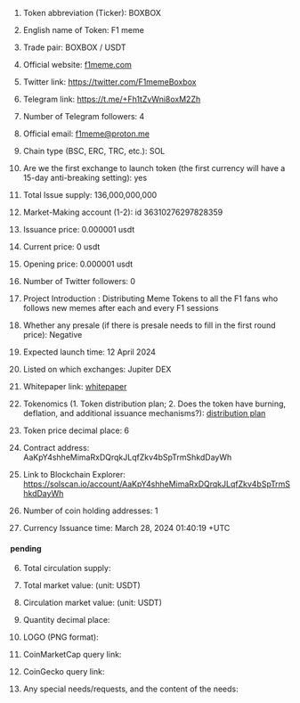 
 1. Token abbreviation (Ticker): BOXBOX
2. English name of Token:  F1 meme
3. Trade pair:  BOXBOX / USDT
11. Official website:  [f1meme.com](f1meme.com)
12. Twitter link:  https://twitter.com/F1memeBoxbox 
14. Telegram link:  https://t.me/+Fh1tZvWni8oxM2Zh
15. Number of Telegram followers: 4
17. Official email: f1meme@proton.me
23. Chain type (BSC, ERC, TRC, etc.): SOL
28. Are we the first exchange to launch token (the first currency will have a 15-day anti-breaking setting): yes
5. Total Issue supply:   136,000,000,000
27. Market-Making account (1-2): id 36310276297828359
7. Issuance price: 0.000001 usdt
8. Current price: 0 usdt
21. Opening price: 0.000001 usdt
13. Number of Twitter followers: 0
18. Project Introduction : Distributing Meme Tokens to all the F1 fans who follows new memes after each and every F1 sessions   
22. Whether any presale (if there is presale needs to fill in the first round price):  Negative    
29. Expected launch time:  12 April 2024
30. Listed on which exchanges: Jupiter DEX 
16. Whitepaper link: [whitepaper ](https://github.com/starsseed/memetoken/blob/main/whitepaper.md)


32. Tokenomics (1. Token distribution plan; 2. Does the token have burning, deflation, and additional issuance mechanisms?):   [distribution plan ](https://github.com/starsseed/memetoken/blob/main/distribution-plan.md)
20. Token price decimal place: 6

24. Contract address: AaKpY4shheMimaRxDQrqkJLqfZkv4bSpTrmShkdDayWh
25. Link to Blockchain Explorer:  https://solscan.io/account/AaKpY4shheMimaRxDQrqkJLqfZkv4bSpTrmShkdDayWh
26. Number of coin holding addresses: 1



4. Currency Issuance time:   March 28, 2024 01:40:19 +UTC

#### pending 

6. Total circulation supply:

9. Total market value: (unit: USDT) 
10. Circulation market value: (unit: USDT) 


19. Quantity decimal place: 


31. LOGO (PNG format): 
33. CoinMarketCap query link: 
34. CoinGecko query link: 
35. Any special needs/requests, and the content of the needs: 
